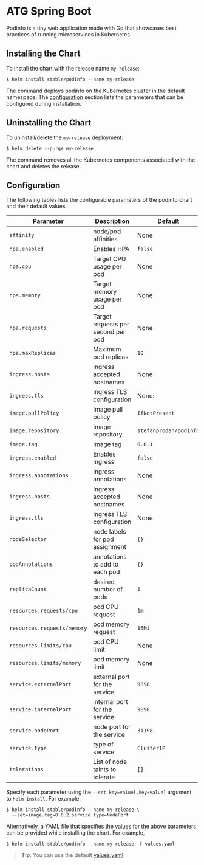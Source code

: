 # ATG Spring Boot

Podinfo is a tiny web application made with Go 
that showcases best practices of running microservices in Kubernetes.

## Installing the Chart

To install the chart with the release name `my-release`:

```console
$ helm install stable/podinfo --name my-release
```

The command deploys podinfo on the Kubernetes cluster in the default namespace.
The [configuration](#configuration) section lists the parameters that can be configured during installation.

## Uninstalling the Chart

To uninstall/delete the `my-release` deployment:

```console
$ helm delete --purge my-release
```

The command removes all the Kubernetes components associated with the chart and deletes the release.

## Configuration

The following tables lists the configurable parameters of the podinfo chart and their default values.

Parameter | Description | Default
--- | --- | ---
`affinity` | node/pod affinities | None
`hpa.enabled` | Enables HPA | `false`
`hpa.cpu` | Target CPU usage per pod | None
`hpa.memory` | Target memory usage per pod | None
`hpa.requests` | Target requests per second per pod | None
`hpa.maxReplicas` | Maximum pod replicas | `10`
`ingress.hosts` | Ingress accepted hostnames | None
`ingress.tls` | Ingress TLS configuration | None:
`image.pullPolicy` | Image pull policy | `IfNotPresent`
`image.repository` | Image repository | `stefanprodan/podinfo`
`image.tag` | Image tag | `0.0.1`
`ingress.enabled` | Enables Ingress | `false`
`ingress.annotations` | Ingress annotations | None
`ingress.hosts` | Ingress accepted hostnames | None
`ingress.tls` | Ingress TLS configuration | None
`nodeSelector` | node labels for pod assignment | `{}`
`podAnnotations` | annotations to add to each pod | `{}`
`replicaCount` | desired number of pods | `1`
`resources.requests/cpu` | pod CPU request | `1m`
`resources.requests/memory` | pod memory request | `16Mi`
`resources.limits/cpu` | pod CPU limit | None
`resources.limits/memory` | pod memory limit | None
`service.externalPort` | external port for the service | `9898`
`service.internalPort` | internal port for the service | `9898`
`service.nodePort` | node port for the service | `31198`
`service.type` | type of service | `ClusterIP`
`tolerations` | List of node taints to tolerate | `[]`

Specify each parameter using the `--set key=value[,key=value]` argument to `helm install`. For example,

```console
$ helm install stable/podinfo --name my-release \
  --set=image.tag=0.0.2,service.type=NodePort
```

Alternatively, a YAML file that specifies the values for the above parameters can be provided while installing the chart. For example,

```console
$ helm install stable/podinfo --name my-release -f values.yaml
```

> **Tip**: You can use the default [values.yaml](values.yaml)
```

